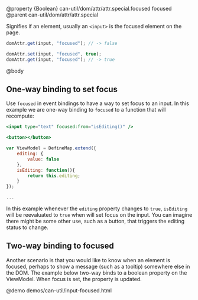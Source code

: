 @property {Boolean} can-util/dom/attr/attr.special.focused focused
@parent can-util/dom/attr/attr.special

Signifies if an element, usually an `<input>` is the focused element on the page.

```js
domAttr.get(input, "focused"); // -> false

domAttr.set(input, "focused", true);
domAttr.get(input, "focused"); // -> true
```

@body

## One-way binding to set focus

Use `focused` in event bindings to have a way to set focus to an input. In this example we are one-way binding to `focused` to a function that will recompute:

```handlebars
<input type="text" focused:from="isEditing()" />

<button></button>
```

```js
var ViewModel = DefineMap.extend({
	editing: {
		value: false
	},
	isEditing: function(){
		return this.editing;
	}
});

...
```

In this example whenever the `editing` property changes to `true`, `isEditing` will be reevaluated to `true` when will set focus on the input. You can imagine there might be some other use, such as a button, that triggers the editing status to change.

## Two-way binding to focused

Another scenario is that you would like to know when an element is focused, perhaps to show a message (such as a tooltip) somewhere else in the DOM. The example below two-way binds to a boolean property on the ViewModel. When focus is set, the property is updated.

@demo demos/can-util/input-focused.html
